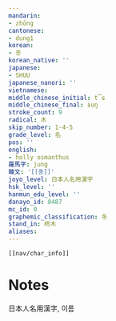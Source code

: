 ```yaml
---
mandarin:
- zhōng
cantonese:
- dung1
korean:
- 종
korean_native: ''
japanese:
- SHUU
japanese_nanori: ''
vietnamese:
middle_chinese_initial: t͡ɕ
middle_chinese_final: ɨuŋ
stroke_count: 9
radical: 木
skip_number: 1-4-5
grade_level: 名
pos: ''
english:
- holly osmanthus
羅馬字: jung
韓文: '[[중]]'
joyo_level: 日本人名用漢字
hsk_level: ''
hanmun_edu_level: ''
danayo_id: 8487
mc_id: 0
graphemic_classification: 冬
stand_in: 柊木
aliases:
---
```

```meta-bind-embed
[[nav/char_info]]
```

# Notes
日本人名用漢字, 이름
